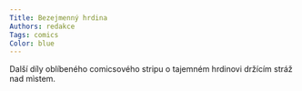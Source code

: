 ```yaml
---
Title: Bezejmenný hrdina
Authors: redakce
Tags: comics
Color: blue
---
```

Další díly oblíbeného comicsového stripu
o tajemném hrdinovi držícím stráž nad
mìstem.
